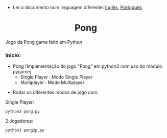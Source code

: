 * Ler o documento num linguagem diferente: [Inglês](README.md), [Português](README.pt.md)

<div align="center">
	<h1><strong>Pong</strong></h1>
</div>

Jogo da Pong game feito em Python

### Início:

- Pong [Implementação do jogo "Pong" em python3 com uso do modulo pygame]
  * Single Player : Modo Single Player
  * Multiplayer : Mode Multiplayer

* Rodar os diferentes modos de jogo com:

Single Player:
```
python3 pong.py
```
2 Jogadores:
```
python3 pong2p.py
```